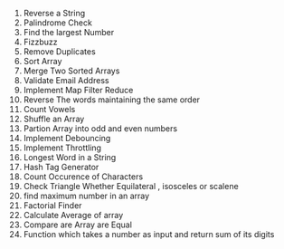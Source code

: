 1. Reverse a String
2. Palindrome Check
3. Find the largest Number
4. Fizzbuzz
5. Remove Duplicates
6. Sort Array
7. Merge Two Sorted Arrays
8. Validate Email Address
9. Implement Map Filter Reduce
10. Reverse The words maintaining the same order
11. Count Vowels
12. Shuffle an Array
13. Partion Array into odd and even numbers
14. Implement Debouncing
15. Implement Throttling
16. Longest Word in a String
17. Hash Tag Generator
18. Count Occurence of Characters
19. Check Triangle Whether Equilateral , isosceles or scalene
20. find maximum number in an array
21. Factorial Finder
22. Calculate Average of array
23. Compare are Array are Equal
24. Function which takes a number as input and return sum of its digits